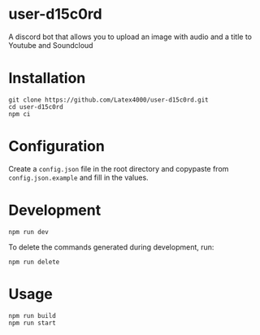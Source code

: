# user-d15c0rd
A discord bot that allows you to upload an image with audio and a title to Youtube and Soundcloud

# Installation
```
git clone https://github.com/Latex4000/user-d15c0rd.git
cd user-d15c0rd
npm ci
```

# Configuration
Create a `config.json` file in the root directory and copypaste from `config.json.example` and fill in the values.

# Development
```
npm run dev
```

To delete the commands generated during development, run:
```
npm run delete
```

# Usage
```
npm run build
npm run start
```
